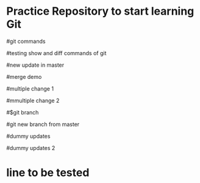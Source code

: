 # Practice Repository to start learning Git

#git commands

#testing show and diff commands of git

#new update in master

#merge demo

#multiple change 1

#mmultiple change 2

#$git branch

#git new branch from master

#dummy updates

#dummy updates 2

# line to be tested
